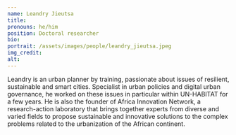 ```yaml
---
name: Leandry Jieutsa
title:
pronouns: he/him
position: Doctoral researcher
bio:
portrait: /assets/images/people/leandry_jieutsa.jpeg
img_credit:
alt:
---
```

Leandry is an urban planner by training, passionate about issues of resilient, sustainable and smart cities. Specialist in urban policies and digital urban governance, he worked on these issues in particular within UN-HABITAT for a few years. He is also the founder of Africa Innovation Network, a research-action laboratory that brings together experts from diverse and varied fields to propose sustainable and innovative solutions to the complex problems related to the urbanization of the African continent.
